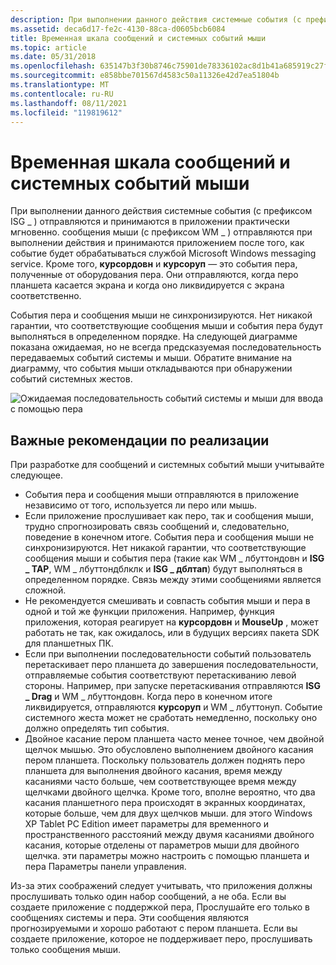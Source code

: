 ```yaml
---
description: При выполнении данного действия системные события (с префиксом ISG \_ ) отправляются и принимаются в приложении практически мгновенно.
ms.assetid: deca6d17-fe2c-4130-88ca-d0605bcb6084
title: Временная шкала сообщений и системных событий мыши
ms.topic: article
ms.date: 05/31/2018
ms.openlocfilehash: 635147b3f30b8746c75901de78336102ac8d1b41a685919c27f990496f5f225d
ms.sourcegitcommit: e858bbe701567d4583c50a11326e42d7ea51804b
ms.translationtype: MT
ms.contentlocale: ru-RU
ms.lasthandoff: 08/11/2021
ms.locfileid: "119819612"
---
```

# <a name="timeline-of-mouse-messages-and-system-events"></a>Временная шкала сообщений и системных событий мыши

При выполнении данного действия системные события (с префиксом ISG \_ ) отправляются и принимаются в приложении практически мгновенно. сообщения мыши (с префиксом WM \_ ) отправляются при выполнении действия и принимаются приложением после того, как событие будет обрабатываться службой Microsoft Windows messaging service. Кроме того, **курсордовн** и **курсоруп** — это события пера, полученные от оборудования пера. Они отправляются, когда перо планшета касается экрана и когда оно ликвидируется с экрана соответственно.

События пера и сообщения мыши не синхронизируются. Нет никакой гарантии, что соответствующие сообщения мыши и события пера будут выполняться в определенном порядке. На следующей диаграмме показана ожидаемая, но не всегда предсказуемая последовательность передаваемых событий системы и мыши. Обратите внимание на диаграмму, что события мыши откладываются при обнаружении событий системных жестов.

![Ожидаемая последовательность событий системы и мыши для ввода с помощью пера](images/ccdafa48-13c0-4af7-aec5-ed162be4bbe7.jpg)

## <a name="important-implementation-considerations"></a>Важные рекомендации по реализации

При разработке для сообщений и системных событий мыши учитывайте следующее.

-   События пера и сообщения мыши отправляются в приложение независимо от того, используется ли перо или мышь.
-   Если приложение прослушивает как перо, так и сообщения мыши, трудно спрогнозировать связь сообщений и, следовательно, поведение в конечном итоге. События пера и сообщения мыши не синхронизируются. Нет никакой гарантии, что соответствующие сообщения мыши и события пера (такие как WM \_ лбуттондовн и **ISG \_ TAP**, WM \_ лбуттондблклк и **ISG \_ дблтап**) будут выполняться в определенном порядке. Связь между этими сообщениями является сложной.
-   Не рекомендуется смешивать и совпасть события мыши и пера в одной и той же функции приложения. Например, функция приложения, которая реагирует на **курсордовн** и **MouseUp** , может работать не так, как ожидалось, или в будущих версиях пакета SDK для планшетных ПК.
-   Если при выполнении последовательности событий пользователь перетаскивает перо планшета до завершения последовательности, отправляемые события соответствуют перетаскиванию левой стороны. Например, при запуске перетаскивания отправляются **ISG \_ Drag** и WM \_ лбуттондовн. Когда перо в конечном итоге ликвидируется, отправляются **курсоруп** и WM \_ лбуттонуп. Событие системного жеста может не сработать немедленно, поскольку оно должно определять тип события.
-   Двойное касание пером планшета часто менее точное, чем двойной щелчок мышью. Это обусловлено выполнением двойного касания пером планшета. Поскольку пользователь должен поднять перо планшета для выполнения двойного касания, время между касаниями часто больше, чем соответствующее время между щелчками двойного щелчка. Кроме того, вполне вероятно, что два касания планшетного пера происходят в экранных координатах, которые больше, чем для двух щелчков мыши. для этого Windows XP Tablet PC Edition имеет параметры для временного и пространственного расстояний между двумя касаниями двойного касания, которые отделены от параметров мыши для двойного щелчка. эти параметры можно настроить с помощью планшета и пера Параметры панели управления.

Из-за этих соображений следует учитывать, что приложения должны прослушивать только один набор сообщений, а не оба. Если вы создаете приложение с поддержкой пера, Прослушайте его только в сообщениях системы и пера. Эти сообщения являются прогнозируемыми и хорошо работают с пером планшета. Если вы создаете приложение, которое не поддерживает перо, прослушивать только сообщения мыши.

 

 



